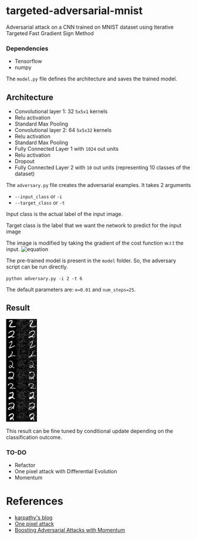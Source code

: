 # targeted-adversarial-mnist
Adversarial attack on a CNN trained on MNIST dataset using Iterative Targeted Fast Gradient Sign Method

### Dependencies
- Tensorflow
- numpy

The `model.py` file defines the architecture and saves the trained model.

## Architecture

- Convolutional layer 1: 32 `5x5x1` kernels
- Relu activation
- Standard Max Pooling
- Convolutional layer 2: 64 `5x5x32` kernels
- Relu activation
- Standard Max Pooling
- Fully Connected Layer 1 with `1024` out units
- Relu activation
- Dropout
- Fully Connected Layer 2 with `10` out units (representing 10 classes of the dataset)

The `adversary.py` file creates the adversarial examples.  It takes 2 arguments
- `--input_class` or `-i`
- `--target_class` or `-t`

Input class is the actual label of the input image.

Target class is the label that we want the network to predict for the input image

The image is modified by taking the gradient of the cost function w.r.t the input.
![equation](https://image.ibb.co/cHaamS/ifgsm.png)

The pre-trained model is present in the `model` folder. So, the adversary script can be run directly.

`python adversary.py -i 2 -t 6`

The default parameters are: `e=0.01` and `num_steps=25`.

## Result
![result](image.jpg)

This result can be fine tuned by conditional update depending on the classification outcome. 

### TO-DO
- Refactor
- One pixel attack with Differential Evolution
- Momentum

# References
- [karpathy's blog](http://karpathy.github.io/2015/03/30/breaking-convnets/)
- [One pixel attack](https://arxiv.org/abs/1710.08864)
- [Boosting Adversarial Attacks with Momentum](https://arxiv.org/pdf/1710.06081.pdf)
